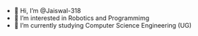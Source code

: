- 👋 Hi, I’m @Jaiswal-318
- 👀 I’m interested in Robotics and Programmimg
- 🌱 I’m currently studying Computer Science Engineering (UG)

<!---
Jaiswal-318/Jaiswal-318 is a ✨ special ✨ repository because its `README.md` (this file) appears on your GitHub profile.
You can click the Preview link to take a look at your changes.
--->
